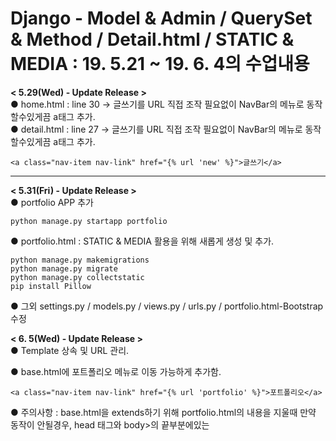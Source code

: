 Django - Model & Admin / QuerySet & Method / Detail.html / STATIC & MEDIA 
: 19. 5.21 ~ 19. 6. 4의 수업내용  
==========
  
**< 5.29(Wed) - Update Release >**  
● home.html : line 30 → 글쓰기를 URL 직접 조작 필요없이 NavBar의 메뉴로 동작할수있게끔 a태그 추가.  
● detail.html : line 27 → 글쓰기를 URL 직접 조작 필요없이 NavBar의 메뉴로 동작할수있게끔 a태그 추가.  
    
    <a class="nav-item nav-link" href="{% url 'new' %}">글쓰기</a>
***    
**< 5.31(Fri) - Update Release >**  
● portfolio APP 추가
    
    python manage.py startapp portfolio        
● portfolio.html : STATIC & MEDIA 활용을 위해 새롭게 생성 및 추가.
    
    python manage.py makemigrations
    python manage.py migrate
    python manage.py collectstatic
    pip install Pillow    
● 그외 settings.py / models.py / views.py / urls.py / portfolio.html-Bootstrap 수정      

**< 6. 5(Wed) - Update Release >**  
● Template 상속 및 URL 관리.

● base.html에 포트폴리오 메뉴로 이동 가능하게 추가함.
    
    <a class="nav-item nav-link" href="{% url 'portfolio' %}">포트폴리오</a>

● 주의사항 : base.html을 extends하기 위해 portfolio.html의 내용을 지울때 만약 동작이 안될경우, head 태그와 body>의 끝부분에있는 <script>들을 살려서 해볼것.
